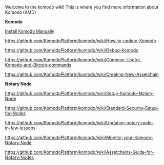 Welcome to the komodo wiki! This is where you find more information about Komodo (KMD)

**Komodo**

[Install Komodo Manually](https://github.com/KomodoPlatform/komodo/wiki/Installing-Komodo-Manually)

https://github.com/KomodoPlatform/komodo/wiki/How-to-update-Komodo

https://github.com/KomodoPlatform/komodo/wiki/Debug-Komodo

https://github.com/KomodoPlatform/komodo/wiki/Common-Useful-Komodo-and-Bitcoin-commands

https://github.com/KomodoPlatform/komodo/wiki/Creating-New-Assetchain

**Notary Node**

https://github.com/KomodoPlatform/komodo/wiki/Setup-Komodo-Notary-Node

https://github.com/KomodoPlatform/komodo/wiki/Standard-Security-Setup-for-Nodes

https://github.com/KomodoPlatform/komodo/wiki/Updating-notary-node-in-few-lessons

https://github.com/KomodoPlatform/komodo/wiki/Monitor-your-Komodo-Notary-Node

https://github.com/KomodoPlatform/komodo/wiki/Assetchains-Guide-for-Notary-Nodes
